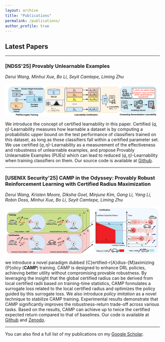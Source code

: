 ```yaml
---
layout: archive
title: "Publications"
permalink: /publications/
author_profile: true
---
```


## **Latest Papers**

---

### [NDSS'25] Provably Unlearnable Examples 
*Derui Wang, Minhui Xue, Bo Li, Seyit Camtepe, Liming Zhu*

![Certified learnability of Unlearnable Datasets](../images/paper_figures/[NDSS'25]-PUE.png)

We introduce the concept of certified learnability in this paper. Certified $(q,\eta)$-Learnability measures how learnable a dataset is by computing a probabilistic upper bound on the test performance of classifiers trained on this dataset, as long as those classifiers fall within a certified parameter set. We use certified $(q,\eta)$-Learnability as a measurement of the effectiveness and robustness of unlearnable examples, and propose Provably Unlearnable Examples (PUEs) which can lead to reduced $(q,\eta)$-Learnability when training classifiers on them.
Our source code is available at [Github](https://github.com/NeuralSec/certified-data-learnability).

---

### [USENIX Security'25] CAMP in the Odyssey: Provably Robust Reinforcement Learning with Certified Radius Maximization
*Derui Wang, Kristen Moore, Diksha Goel, Minjune Kim, Gang Li, Yang Li, Robin Doss, Minhui Xue, Bo Li, Seyit Camtepe, Liming Zhu*

![Certified Robustness of Deep Reinforcement Learning](../images/paper_figures/[USENIX_Sec'25]-CAMP.png)

we introduce a novel paradigm dubbed {C}ertified-r{A}dius-{M}aximizing {P}olicy (**CAMP**) training. 
CAMP is designed to enhance DRL policies, achieving better utility without compromising provable robustness. 
By leveraging the insight that the global certified radius can be derived from local certified radii based on training-time statistics, CAMP formulates a surrogate loss related to the local certified radius and optimizes the policy guided by this surrogate loss. 
We also introduce *policy imitation* as a novel technique to stabilize CAMP training.
Experimental results demonstrate that CAMP significantly improves the robustness-return trade-off across various tasks. 
Based on the results, CAMP can achieve up to twice the certified expected return compared to that of baselines.
Our code is available at [Github](https://github.com/NeuralSec/camp-robust-rl) and [Zenodo](https://zenodo.org/records/14729675).


---

You can also find a full list of my publications on my [Google Scholar](https://scholar.google.com.au/citations?user=uAbiaaUAAAAJ&hl=en).